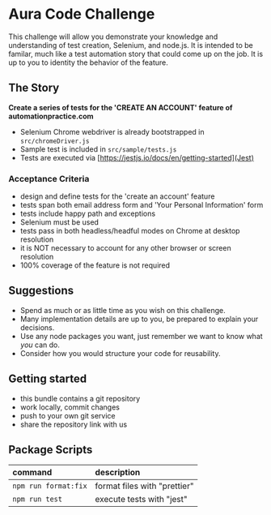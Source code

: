 # Aura Code Challenge

This challenge will allow you demonstrate your knowledge and understanding of test creation, Selenium, and node.js.
It is intended to be familar, much like a test automation story that could come up on the job.
It is up to you to identity the behavior of the feature.

## The Story

**Create a series of tests for the 'CREATE AN ACCOUNT' feature of automationpractice.com**

- Selenium Chrome webdriver is already bootstrapped in `src/chromeDriver.js`
- Sample test is included in `src/sample/tests.js`
- Tests are executed via [https://jestjs.io/docs/en/getting-started](Jest)

### Acceptance Criteria

- design and define tests for the 'create an account' feature
- tests span both email address form and 'Your Personal Information' form
- tests include happy path and exceptions
- Selenium must be used
- tests pass in both headless/headful modes on Chrome at desktop resolution
- it is NOT necessary to account for any other browser or screen resolution
- 100% coverage of the feature is not required

## Suggestions

- Spend as much or as little time as you wish on this challenge.
- Many implementation details are up to you, be prepared to explain your decisions.
- Use any node packages you want, just remember we want to know what _you_ can do.
- Consider how you would structure your code for reusability.

## Getting started

- this bundle contains a git repository
- work locally, commit changes
- push to your own git service
- share the repository link with us

## Package Scripts

| command              | description                  |
| :------------------- | :--------------------------- |
| `npm run format:fix` | format files with "prettier" |
| `npm run test`       | execute tests with "jest"    |
